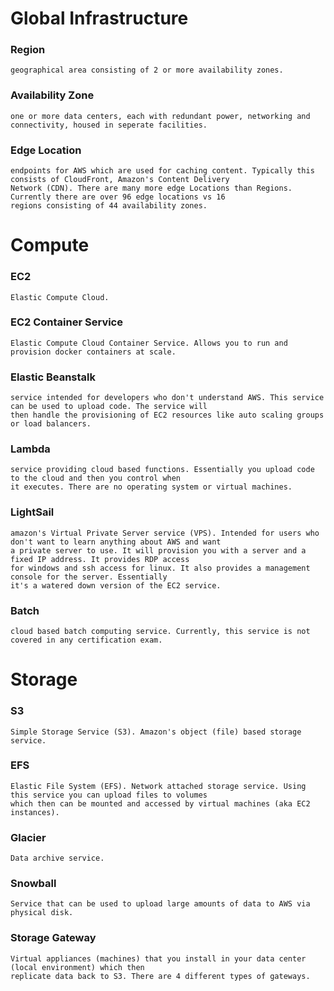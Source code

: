 
Global Infrastructure
===

### Region

	geographical area consisting of 2 or more availability zones.

### Availability Zone

	one or more data centers, each with redundant power, networking and connectivity, housed in seperate facilities.

### Edge Location

	endpoints for AWS which are used for caching content. Typically this consists of CloudFront, Amazon's Content Delivery
	Network (CDN). There are many more edge Locations than Regions. Currently there are over 96 edge locations vs 16 
	regions consisting of 44 availability zones.

Compute
===

### EC2

	Elastic Compute Cloud.

### EC2 Container Service

	Elastic Compute Cloud Container Service. Allows you to run and provision docker containers at scale.

### Elastic Beanstalk

	service intended for developers who don't understand AWS. This service can be used to upload code. The service will 
	then handle the provisioning of EC2 resources like auto scaling groups or load balancers.

### Lambda

	service providing cloud based functions. Essentially you upload code to the cloud and then you control when
	it executes. There are no operating system or virtual machines.

### LightSail

	amazon's Virtual Private Server service (VPS). Intended for users who don't want to learn anything about AWS and want
	a private server to use. It will provision you with a server and a fixed IP address. It provides RDP access
	for windows and ssh access for linux. It also provides a management console for the server. Essentially
	it's a watered down version of the EC2 service.

### Batch

	cloud based batch computing service. Currently, this service is not covered in any certification exam.
 

Storage
===
	
### S3

	Simple Storage Service (S3). Amazon's object (file) based storage service. 

### EFS

    Elastic File System (EFS). Network attached storage service. Using this service you can upload files to volumes 
    which then can be mounted and accessed by virtual machines (aka EC2 instances).

### Glacier

	Data archive service.

### Snowball

	Service that can be used to upload large amounts of data to AWS via physical disk.

### Storage Gateway

	Virtual appliances (machines) that you install in your data center (local environment) which then
	replicate data back to S3. There are 4 different types of gateways.
	


 
	
